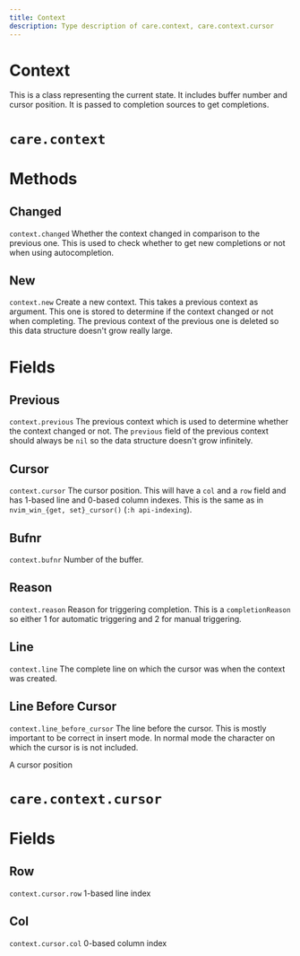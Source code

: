 ```yaml
---
title: Context
description: Type description of care.context, care.context.cursor
---
```


# Context

This is a class representing the current state. It includes buffer number and
cursor position. It is passed to completion sources to get completions.
# `care.context`

# Methods

## Changed
`context.changed`
Whether the context changed in comparison to the previous one. This is used to
check whether to get new completions or not when using autocompletion.

## New
`context.new`
Create a new context. This takes a previous context as argument. This one is
stored to determine if the context changed or not when completing. The previous
context of the previous one is deleted so this data structure doesn't grow
really large.
# Fields

## Previous
`context.previous`
The previous context which is used to determine whether the context changed or
not. The `previous` field of the previous context should always be `nil` so the
data structure doesn't grow infinitely.

## Cursor
`context.cursor`
The cursor position. This will have a `col` and a `row` field and has 1-based
line and 0-based column indexes. This is the same as in
`nvim_win_{get, set}_cursor()` (`:h api-indexing`).

## Bufnr
`context.bufnr`
Number of the buffer.

## Reason
`context.reason`
Reason for triggering completion. This is a `completionReason` so either 1 for
automatic triggering and 2 for manual triggering.

## Line
`context.line`
The complete line on which the cursor was when the context was created.

## Line Before Cursor
`context.line_before_cursor`
The line before the cursor. This is mostly important to be correct in insert
mode. In normal mode the character on which the cursor is is not included.

A cursor position
# `care.context.cursor`

# Fields

## Row
`context.cursor.row`
1-based line index

## Col
`context.cursor.col`
0-based column index